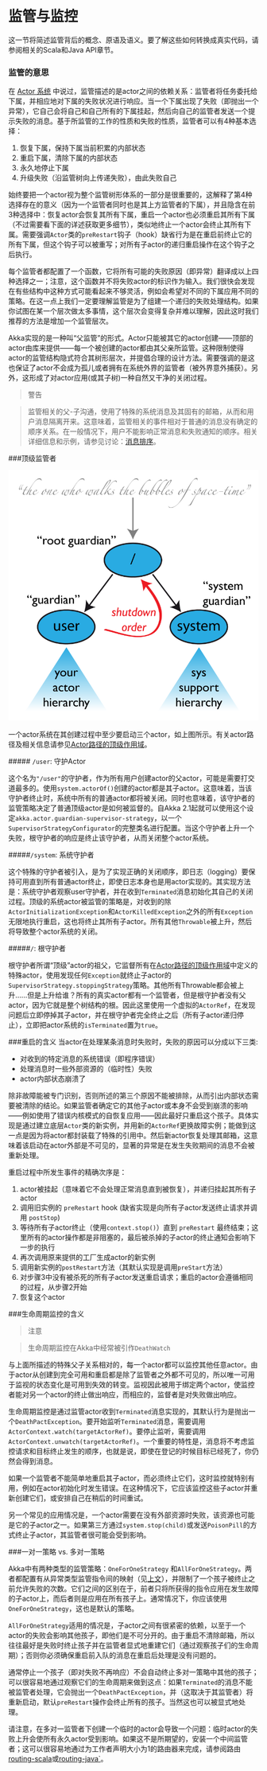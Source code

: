 # 监管与监控

这一节将简述监管背后的概念、原语及语义。要了解这些如何转换成真实代码，请参阅相关的Scala和Java API章节。

### <a name="supervision-directives"></a>监管的意思
在 [Actor 系统](02_actor_systems.md) 中说过，监管描述的是actor之间的依赖关系：监管者将任务委托给下属，并相应地对下属的失败状况进行响应。当一个下属出现了失败（即抛出一个异常），它自己会将自己和自己所有的下属挂起，然后向自己的监管者发送一个提示失败的消息。基于所监管的工作的性质和失败的性质，监管者可以有4种基本选择：

1. 恢复下属，保持下属当前积累的内部状态
1. 重启下属，清除下属的内部状态
1. 永久地停止下属
1. 升级失败（沿监管树向上传递失败），由此失败自己

始终要把一个actor视为整个监管树形体系的一部分是很重要的，这解释了第4种选择存在的意义（因为一个监管者同时也是其上方监管者的下属），并且隐含在前3种选择中：恢复actor会恢复其所有下属，重启一个actor也必须重启其所有下属（不过需要看下面的详述获取更多细节），类似地终止一个actor会终止其所有下属。需要强调`Actor`类的`preRestart`钩子（hook）缺省行为是在重启前终止它的所有下属，但这个钩子可以被重写；对所有子actor的递归重启操作在这个钩子之后执行。

每个监管者都配置了一个函数，它将所有可能的失败原因（即异常）翻译成以上四种选择之一；注意，这个函数并不将失败actor的标识作为输入。我们很快会发现在有些结构中这种方式可能看起来不够灵活，例如会希望对不同的下属应用不同的策略。在这一点上我们一定要理解监管是为了组建一个递归的失败处理结构。如果你试图在某一个层次做太多事情，这个层次会变得复杂并难以理解，因此这时我们推荐的方法是增加一个监管层次。

Akka实现的是一种叫“父监管”的形式。Actor只能被其它的actor创建——顶部的actor由库来提供——每一个被创建的actor都由其父亲所监管。这种限制使得actor的监管结构隐式符合其树形层次，并提倡合理的设计方法。需要强调的是这也保证了actor不会成为孤儿或者拥有在系统外界的监管者（被外界意外捕获）。另外，这形成了对actor应用(或其子树)一种自然又干净的关闭过程。

> 警告

> 监管相关的父-子沟通，使用了特殊的系统消息及其固有的邮箱，从而和用户消息隔离开来。这意味着，监管相关的事件相对于普通的消息没有确定的顺序关系。在一般情况下，用户不能影响正常消息和失败通知的顺序。相关详细信息和示例，请参见讨论：[消息排序](08_message_delivery_reliability.md#message-ordering)。

###顶级监管者

![](guardians.png)

一个actor系统在其创建过程中至少要启动三个actor，如上图所示。有关actor路径及相关信息请参见[Actor路径的顶级作用域](05_actor_references_paths_and_addresses.md#toplevel-paths)。

#####<a name="user-guardian"></a> `/user`: 守护Actor

这个名为`"/user"`的守护者，作为所有用户创建actor的父actor，可能是需要打交道最多的。使用`system.actorOf()`创建的actor都是其子actor。这意味着，当该守护者终止时，系统中所有的普通actor都将被关闭。同时也意味着，该守护者的监管策略决定了普通顶级actor是如何被监督的。自Akka 2.1起就可以使用这个设定`akka.actor.guardian-supervisor-strategy`，以一个`SupervisorStrategyConfigurator`的完整类名进行配置。当这个守护者上升一个失败，根守护者的响应是终止该守护者，从而关闭整个actor系统。

#####`/system`: 系统守护者

这个特殊的守护者被引入，是为了实现正确的关闭顺序，即日志（logging）要保持可用直到所有普通actor终止，即使日志本身也是用actor实现的。其实现方法是：系统守护者观察user守护者，并在收到`Terminated`消息初始化其自己的关闭过程。顶级的系统actor被监管的策略是，对收到的除`ActorInitializationException`和`ActorKilledException`之外的所有`Exception`无限地执行重启，这也将终止其所有子actor。所有其他`Throwable`被上升，然后将导致整个actor系统的关闭。

#####`/`: 根守护者

根守护者所谓“顶级”actor的祖父，它监督所有在[Actor路径的顶级作用域](05_actor_references_paths_and_addresses.md#toplevel-paths)中定义的特殊actor，使用发现任何`Exception`就终止子actor的`SupervisorStrategy.stoppingStrategy`策略。其他所有Throwable都会被上升……但是上升给谁？所有的真实actor都有一个监管者，但是根守护者没有父actor，因为它就是整个树结构的根。因此这里使用一个虚拟的`ActorRef`，在发现问题后立即停掉其子actor，并在根守护者完全终止之后（所有子actor递归停止），立即把actor系统的`isTerminated`置为`true`。

###<a name="supervision-restart"></a>重启的含义
当actor在处理某条消息时失败时，失败的原因可以分成以下三类:

* 对收到的特定消息的系统错误（即程序错误）
* 处理消息时一些外部资源的（临时性）失败
* actor内部状态崩溃了

除非故障能被专门识别，否则所述的第三个原因不能被排除，从而引出内部状态需要被清除的结论。如果监管者确定它的其他子actor或本身不会受到崩溃的影响——例如使用了错误内核模式的自恢复应用——因此最好只重启这个孩子。具体实现是通过建立底层`Actor`类的新实例，并用新的`ActorRef`更换故障实例；能做到这一点是因为将actor都封装载了特殊的引用中。然后新actor恢复处理其邮箱，这意味着该启动在actor外部是不可见的，显著的异常是在发生失败期间的消息不会被重新处理。

重启过程中所发生事件的精确次序是：

1. actor被挂起（意味着它不会处理正常消息直到被恢复），并递归挂起其所有子actor
1. 调用旧实例的 `preRestart` hook (缺省实现是向所有子actor发送终止请求并调用 `postStop`)
1. 等待所有子actor终止（使用`context.stop()`）直到 `preRestart` 最终结束；这里所有的actor操作都是非阻塞的，最后被杀掉的子actor的终止通知会影响下一步的执行
1. 再次调用原来提供的工厂生成actor的新实例
1. 调用新实例的`postRestart`方法（其默认实现是调用`preStart`方法）
1. 对步骤3中没有被杀死的所有子actor发送重启请求；重启的actor会遵循相同的过程，从步骤2开始
1. 恢复这个actor

###生命周期监控的含义

> 注意

> 生命周期监控在Akka中经常被引作`DeathWatch`

与上面所描述的特殊父子关系相对的，每一个actor都可以监控其他任意actor。由于actor从创建到完全可用和重启都是除了监管者之外都不可见的，所以唯一可用于监视的状态变化是可用到失效的转变。监视因此被用于绑定两个actor，使监控者能对另一个actor的终止做出响应，而相应的，监督者是对失败做出响应。

生命周期监控是通过监管actor收到`Terminated`消息实现的，其默认行为是抛出一个`DeathPactException`。要开始监听`Terminated`消息，需要调用`ActorContext.watch(targetActorRef)`。要停止监听，需要调用`ActorContext.unwatch(targetActorRef)`。一个重要的特性是，消息将不考虑监控请求和目标终止发生的顺序，也就是说，即使在登记的时候目标已经死了，你仍然会得到消息。

如果一个监管者不能简单地重启其子actor，而必须终止它们，这时监控就特别有用，例如在actor初始化时发生错误。在这种情况下，它应该监控这些子actor并重新创建它们，或安排自己在稍后的时间重试。

另一个常见的应用情况是，一个actor需要在没有外部资源时失败，该资源也可能是它的子actor之一。如果第三方通过`system.stop(child)`或发送`PoisonPill`的方式终止子actor，其监管者很可能会受到影响。

###一对一策略 vs. 多对一策略

Akka中有两种类型的监管策略：`OneForOneStrategy` 和`AllForOneStrategy`。两者都配置有从异常类型监管指令间的映射（见[上文](04_supervision_and_monitoring.md#supervision-directives)），并限制了一个孩子被终止之前允许失败的次数。它们之间的区别在于，前者只将所获得的指令应用在发生故障的子actor上，而后者则是应用在所有孩子上。通常情况下，你应该使用`OneForOneStrategy`，这也是默认的策略。

`AllForOneStrategy`适用的情况是，子actor之间有很紧密的依赖，以至于一个actor的失败会影响其他孩子，即他们是不可分开的。由于重启不清除邮箱，所以往往最好是失败时终止孩子并在监管者显式地重建它们（通过观察孩子们的生命周期）；否则你必须确保重启前入队的消息在重启后处理是没有问题的。

通常停止一个孩子（即对失败不再响应）不会自动终止多对一策略中其他的孩子；可以很容易地通过观察它们的生命周期来做到这点：如果`Terminated`的消息不能被监管者处理，它会抛出一个`DeathPactException`，并（这取决于其监管者）将重新启动，默认`preRestart`操作会终止所有的孩子。当然这也可以被显式地处理。

请注意，在多对一监管者下创建一个临时的actor会导致一个问题：临时actor的失败上升会使所有永久actor受到影响。如果这不是所期望的，安装一个中间监管者；这可以很容易地通过为工作者声明大小为1的路由器来完成，请参阅路由[routing-scala](../chapter3/06_routing.md)或[routing-java`](#TODO)。











